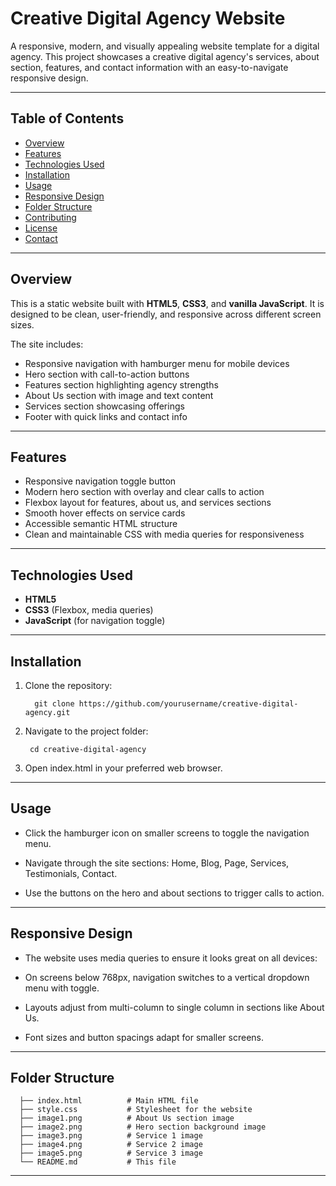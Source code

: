 # Creative Digital Agency Website

A responsive, modern, and visually appealing website template for a digital agency. This project showcases a creative digital agency's services, about section, features, and contact information with an easy-to-navigate responsive design.

---

## Table of Contents

- [Overview](#overview)  
- [Features](#features)  
- [Technologies Used](#technologies-used)  
- [Installation](#installation)  
- [Usage](#usage)  
- [Responsive Design](#responsive-design)  
- [Folder Structure](#folder-structure)  
- [Contributing](#contributing)  
- [License](#license)  
- [Contact](#contact)

---

## Overview

This is a static website built with **HTML5**, **CSS3**, and **vanilla JavaScript**. It is designed to be clean, user-friendly, and responsive across different screen sizes.

The site includes:

- Responsive navigation with hamburger menu for mobile devices
- Hero section with call-to-action buttons
- Features section highlighting agency strengths
- About Us section with image and text content
- Services section showcasing offerings
- Footer with quick links and contact info

---

## Features

- Responsive navigation toggle button  
- Modern hero section with overlay and clear calls to action  
- Flexbox layout for features, about us, and services sections  
- Smooth hover effects on service cards  
- Accessible semantic HTML structure  
- Clean and maintainable CSS with media queries for responsiveness

---

## Technologies Used

- **HTML5**  
- **CSS3** (Flexbox, media queries)  
- **JavaScript** (for navigation toggle)  

---

## Installation

1. Clone the repository:
   ```
     git clone https://github.com/yourusername/creative-digital-agency.git
   ```
2. Navigate to the project folder:
   ```
    cd creative-digital-agency
   ```
3. Open index.html in your preferred web browser.
   
---

## Usage

- Click the hamburger icon on smaller screens to toggle the navigation menu.

- Navigate through the site sections: Home, Blog, Page, Services, Testimonials, Contact.

- Use the buttons on the hero and about sections to trigger calls to action.

---

## Responsive Design

 - The website uses media queries to ensure it looks great on all devices:

 - On screens below 768px, navigation switches to a vertical dropdown menu with toggle.

 - Layouts adjust from multi-column to single column in sections like About Us.

 - Font sizes and button spacings adapt for smaller screens.
---

## Folder Structure
  ```
    ├── index.html          # Main HTML file
    ├── style.css           # Stylesheet for the website
    ├── image1.png          # About Us section image
    ├── image2.png          # Hero section background image
    ├── image3.png          # Service 1 image
    ├── image4.png          # Service 2 image
    ├── image5.png          # Service 3 image
    └── README.md           # This file
  ```
---

